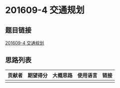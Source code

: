 # 201609-4 交通规划

## 题目链接

[201609-4 交通规划](http://118.190.20.162/view.page?gpid=T44)

## 思路列表

| 贡献者 | 期望得分 | 大概思路 | 使用语言 | 链接 |
| :-: | :-: | :-: | :-: | :-: | 
|  |  |  |  |  |

